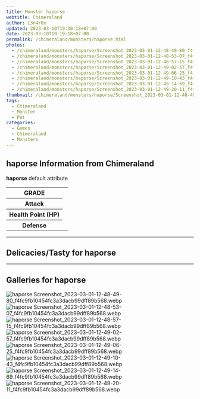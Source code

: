 ```yaml
---
title: Monster haporse
webtitle: Chimeraland
author: L3n4r0x
updated: 2023-03-10T19:30:18+07:00
date: 2023-03-10T19:19:18+07:00
permalink: /chimeraland/monsters/haporse.html
photos:
  - /chimeraland/monsters/haporse/Screenshot_2023-03-01-12-48-49-80_f4fc9fb10454fc3a3dacb99dff89b568.webp
  - /chimeraland/monsters/haporse/Screenshot_2023-03-01-12-48-53-07_f4fc9fb10454fc3a3dacb99dff89b568.webp
  - /chimeraland/monsters/haporse/Screenshot_2023-03-01-12-48-57-15_f4fc9fb10454fc3a3dacb99dff89b568.webp
  - /chimeraland/monsters/haporse/Screenshot_2023-03-01-12-49-02-57_f4fc9fb10454fc3a3dacb99dff89b568.webp
  - /chimeraland/monsters/haporse/Screenshot_2023-03-01-12-49-06-25_f4fc9fb10454fc3a3dacb99dff89b568.webp
  - /chimeraland/monsters/haporse/Screenshot_2023-03-01-12-49-10-43_f4fc9fb10454fc3a3dacb99dff89b568.webp
  - /chimeraland/monsters/haporse/Screenshot_2023-03-01-12-49-14-69_f4fc9fb10454fc3a3dacb99dff89b568.webp
  - /chimeraland/monsters/haporse/Screenshot_2023-03-01-12-49-20-11_f4fc9fb10454fc3a3dacb99dff89b568.webp
thumbnail: /chimeraland/monsters/haporse/Screenshot_2023-03-01-12-48-49-80_f4fc9fb10454fc3a3dacb99dff89b568.webp
tags:
  - Chimeraland
  - Monster
  - Pet
categories:
  - Games
  - Chimeraland
  - Monsters
---
```


<section id="bootstrap-wrapper"><link rel="stylesheet" href="https://rawcdn.githack.com/dimaslanjaka/Web-Manajemen/0c3b5aa1813bd4abcd2c11bf3e37928b15c28664/css/bootstrap-5-3-0-alpha3-wrapper.css"/><h2>haporse Information from Chimeraland</h2><p><b>haporse</b> default attribute <table><tr><th>GRADE</th><td></td></tr><tr><th>Attack</th><td></td></tr><tr><th>Health Point (HP)</th><td></td></tr><tr><th>Defense</th><td></td></tr></table></p><hr/><h2>Delicacies/Tasty for haporse</h2><hr/><div id="gallery"><h2>Galleries for haporse</h2><div class="row"><div class="col-lg-6 col-12"><img src="/chimeraland/monsters/haporse/Screenshot_2023-03-01-12-48-49-80_f4fc9fb10454fc3a3dacb99dff89b568.webp" alt="haporse Screenshot_2023-03-01-12-48-49-80_f4fc9fb10454fc3a3dacb99dff89b568.webp"/></div><div class="col-lg-6 col-12"><img src="/chimeraland/monsters/haporse/Screenshot_2023-03-01-12-48-53-07_f4fc9fb10454fc3a3dacb99dff89b568.webp" alt="haporse Screenshot_2023-03-01-12-48-53-07_f4fc9fb10454fc3a3dacb99dff89b568.webp"/></div><div class="col-lg-6 col-12"><img src="/chimeraland/monsters/haporse/Screenshot_2023-03-01-12-48-57-15_f4fc9fb10454fc3a3dacb99dff89b568.webp" alt="haporse Screenshot_2023-03-01-12-48-57-15_f4fc9fb10454fc3a3dacb99dff89b568.webp"/></div><div class="col-lg-6 col-12"><img src="/chimeraland/monsters/haporse/Screenshot_2023-03-01-12-49-02-57_f4fc9fb10454fc3a3dacb99dff89b568.webp" alt="haporse Screenshot_2023-03-01-12-49-02-57_f4fc9fb10454fc3a3dacb99dff89b568.webp"/></div><div class="col-lg-6 col-12"><img src="/chimeraland/monsters/haporse/Screenshot_2023-03-01-12-49-06-25_f4fc9fb10454fc3a3dacb99dff89b568.webp" alt="haporse Screenshot_2023-03-01-12-49-06-25_f4fc9fb10454fc3a3dacb99dff89b568.webp"/></div><div class="col-lg-6 col-12"><img src="/chimeraland/monsters/haporse/Screenshot_2023-03-01-12-49-10-43_f4fc9fb10454fc3a3dacb99dff89b568.webp" alt="haporse Screenshot_2023-03-01-12-49-10-43_f4fc9fb10454fc3a3dacb99dff89b568.webp"/></div><div class="col-lg-6 col-12"><img src="/chimeraland/monsters/haporse/Screenshot_2023-03-01-12-49-14-69_f4fc9fb10454fc3a3dacb99dff89b568.webp" alt="haporse Screenshot_2023-03-01-12-49-14-69_f4fc9fb10454fc3a3dacb99dff89b568.webp"/></div><div class="col-lg-6 col-12"><img src="/chimeraland/monsters/haporse/Screenshot_2023-03-01-12-49-20-11_f4fc9fb10454fc3a3dacb99dff89b568.webp" alt="haporse Screenshot_2023-03-01-12-49-20-11_f4fc9fb10454fc3a3dacb99dff89b568.webp"/></div></div></div></section>